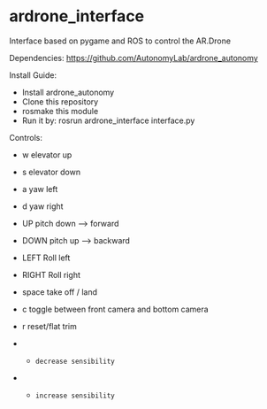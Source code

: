 ardrone_interface
=================
Interface based on pygame and ROS to control the AR.Drone

Dependencies:
https://github.com/AutonomyLab/ardrone_autonomy

Install Guide:
- Install ardrone_autonomy
- Clone this repository
- rosmake this module
- Run it by: rosrun ardrone_interface interface.py

Controls:

- w		elevator up	
- s		elevator down
- a		yaw left
- d		yaw right

- UP		pitch down --> forward
- DOWN  	pitch up   --> backward
- LEFT		Roll left
- RIGHT		Roll right

- space 	take off / land
- c		toggle between front camera and bottom camera
- r		reset/flat trim
- -		decrease sensibility
- +		increase sensibility

